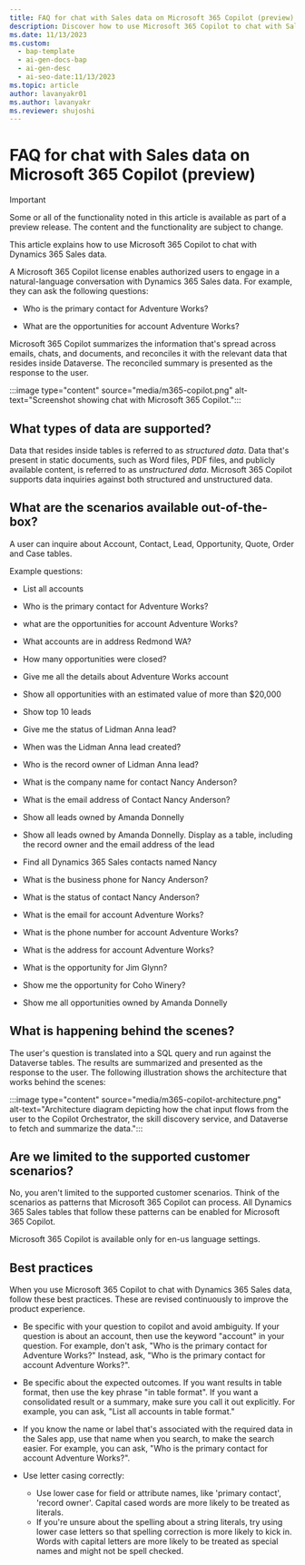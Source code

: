 ```yaml
---
title: FAQ for chat with Sales data on Microsoft 365 Copilot (preview)
description: Discover how to use Microsoft 365 Copilot to chat with Sales data and ask questions in natural language.
ms.date: 11/13/2023
ms.custom:
  - bap-template
  - ai-gen-docs-bap
  - ai-gen-desc
  - ai-seo-date:11/13/2023
ms.topic: article
author: lavanyakr01
ms.author: lavanyakr
ms.reviewer: shujoshi
---
```


# FAQ for chat with Sales data on Microsoft 365 Copilot (preview)

> [!IMPORTANT]
> Some or all of the functionality noted in this article is available as part of a preview release. The content and the functionality are subject to change.

This article explains how to use Microsoft 365 Copilot to chat with Dynamics 365 Sales data.

A Microsoft 365 Copilot license enables authorized users to engage in a natural-language conversation with Dynamics 365 Sales data. For example, they can ask the following questions:

- Who is the primary contact for Adventure Works?

- What are the opportunities for account Adventure Works?

Microsoft 365 Copilot summarizes the information that's spread across emails, chats, and documents, and reconciles it with the relevant data that resides inside Dataverse. The reconciled summary is presented as the response to the user.

:::image type="content" source="media/m365-copilot.png" alt-text="Screenshot showing chat with Microsoft 365 Copilot.":::

## What types of data are supported?

Data that resides inside tables is referred to as *structured data*. Data that's present in static documents, such as Word files, PDF files, and publicly available content, is referred to as *unstructured data*. Microsoft 365 Copilot supports data inquiries against both structured and unstructured data. 

## What are the scenarios available out-of-the-box?

A user can inquire about Account, Contact, Lead, Opportunity, Quote, Order and Case tables. 

Example questions: 

- List all accounts

- Who is the primary contact for Adventure Works? 
- what are the opportunities for account Adventure Works?
- What accounts are in address Redmond WA?
- How many opportunities were closed? 
- Give me all the details about Adventure Works account
- Show all opportunities with an estimated value of more than $20,000
- Show top 10 leads 
- Give me the status of Lidman Anna lead?
- When was the Lidman Anna lead created?
- Who is the record owner of Lidman Anna lead?
- What is the company name for contact Nancy Anderson?
- What is the email address of Contact Nancy Anderson?
- Show all leads owned by Amanda Donnelly
- Show all leads owned by Amanda Donnelly. Display as a table, including the record owner and the email address of the lead
- Find all Dynamics 365 Sales contacts named Nancy
- What is the business phone for Nancy Anderson?
- What is the status of contact Nancy Anderson?
- What is the email for account Adventure Works?
- What is the phone number for account Adventure Works?
- What is the address for account Adventure Works?
- What is the opportunity for Jim Glynn?
- Show me the opportunity for Coho Winery?
- Show me all opportunities owned by Amanda Donnelly

## What is happening behind the scenes?

The user's question is translated into a SQL query and run against the Dataverse tables. The results are summarized and presented as the response to the user. The following illustration shows the architecture that works behind the scenes:

:::image type="content" source="media/m365-copilot-architecture.png" alt-text="Architecture diagram depicting how the chat input flows from the user to the Copilot Orchestrator, the skill discovery service, and Dataverse to fetch and summarize the data.":::

## Are we limited to the supported customer scenarios?

No, you aren't limited to the supported customer scenarios. Think of the scenarios as patterns that Microsoft 365 Copilot can process. All Dynamics 365 Sales tables that follow these patterns can be enabled for Microsoft 365 Copilot. 

Microsoft 365 Copilot is available only for en-us language settings. 

## Best practices

When you use Microsoft 365 Copilot to chat with Dynamics 365 Sales data, follow these best practices. These are revised continuously to improve the product experience. 

- Be specific with your question to copilot and avoid ambiguity. If your question is about an account, then use the keyword "account" in your question. For example, don't ask, "Who is the primary contact for Adventure Works?" Instead, ask, "Who is the primary contact for account Adventure Works?".

- Be specific about the expected outcomes. If you want results in table format, then use the key phrase "in table format". If you want a consolidated result or a summary, make sure you call it out explicitly. For example, you can ask, "List all accounts in table format."

- If you know the name or label that's associated with the required data in the Sales app, use that name when you search, to make the search easier. For example, you can ask, "Who is the primary contact for account Adventure Works?". 

- Use letter casing correctly:
    - Use lower case for field or attribute names, like 'primary contact', 'record owner'. Capital cased words are more likely to be treated as literals. 
    - If you're unsure about the spelling about a string literals, try using lower case letters so that spelling correction is more likely to kick in. Words with capital letters are more likely to be treated as special names and might not be spell checked. 
